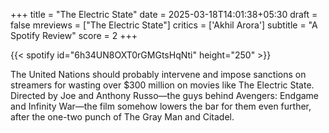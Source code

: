 +++
title = "The Electric State"
date = 2025-03-18T14:01:38+05:30
draft = false
mreviews = ["The Electric State"]
critics = ['Akhil Arora']
subtitle = "A Spotify Review"
score = 2
+++

{{< spotify id="6h34UN8OXT0rGMGtsHqNti" height="250" >}}

The United Nations should probably intervene and impose sanctions on streamers for wasting over $300 million on movies like The Electric State. Directed by Joe and Anthony Russo—the guys behind Avengers: Endgame and Infinity War—the film somehow lowers the bar for them even further, after the one-two punch of The Gray Man and Citadel.
